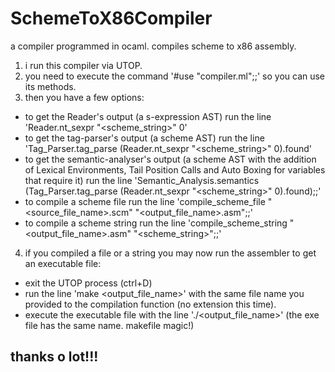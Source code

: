 # SchemeToX86Compiler
a compiler programmed in ocaml. compiles scheme to x86 assembly.

1. i run this compiler via UTOP.
2. you need to execute the command '#use "compiler.ml";;' so you can use its methods.
3. then you have a few options:
  + to get the Reader's output (a s-expression AST) run the line 'Reader.nt_sexpr "<scheme_string>" 0'
  + to get the tag-parser's output (a scheme AST) run the line 'Tag_Parser.tag_parse (Reader.nt_sexpr "<scheme_string>" 0).found'
  + to get the semantic-analyser's output (a scheme AST with the addition of Lexical Environments, Tail Position Calls and Auto Boxing for variables that require it) run the line 'Semantic_Analysis.semantics (Tag_Parser.tag_parse (Reader.nt_sexpr "<scheme_string>" 0).found);;'
  + to compile a scheme file run the line 'compile_scheme_file "<source_file_name>.scm" "<output_file_name>.asm";;'
  + to compile a scheme string run the line 'compile_scheme_string "<output_file_name>.asm" "<scheme_string>";;'
4. if you compiled a file or a string you may now run the assembler to get an executable file:
  + exit the UTOP process (ctrl+D)
  + run the line 'make <output_file_name>' with the same file name you provided to the compilation function (no extension this time).
  + execute the executable file with the line './<output_file_name>' (the exe file has the same name. makefile magic!)
  
  
## thanks o lot!!!
